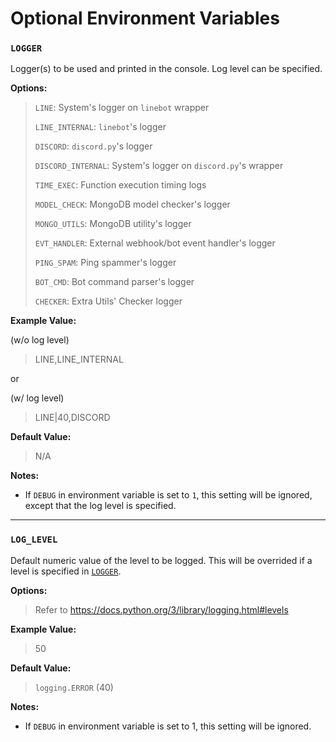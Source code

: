 # Optional Environment Variables
### `LOGGER`
Logger(s) to be used and printed in the console. Log level can be specified.

**Options:**

> `LINE`: System's logger on `linebot` wrapper
>
> `LINE_INTERNAL`: `linebot`'s logger
>
> `DISCORD`: `discord.py`'s logger
>
> `DISCORD_INTERNAL`: System's logger on `discord.py`'s wrapper
>
> `TIME_EXEC`: Function execution timing logs
>
> `MODEL_CHECK`: MongoDB model checker's logger
>
> `MONGO_UTILS`: MongoDB utility's logger
>
> `EVT_HANDLER`: External webhook/bot event handler's logger
>
> `PING_SPAM`: Ping spammer's logger
>
> `BOT_CMD`: Bot command parser's logger
>
> `CHECKER`: Extra Utils' Checker logger

**Example Value:**

(w/o log level)

> LINE,LINE_INTERNAL

or

(w/ log level)

> LINE|40,DISCORD

**Default Value:**
> N/A

**Notes:**
- If `DEBUG` in environment variable is set to `1`, this setting will be ignored, except that the log level is specified.

<hr>

### `LOG_LEVEL`
Default numeric value of the level to be logged. This will be overrided if a level is specified in [`LOGGER`](#logger).

**Options:**
> Refer to <https://docs.python.org/3/library/logging.html#levels>

**Example Value:**
> 50

**Default Value:**
> `logging.ERROR` (40)

**Notes:**
- If `DEBUG` in environment variable is set to 1, this setting will be ignored.
